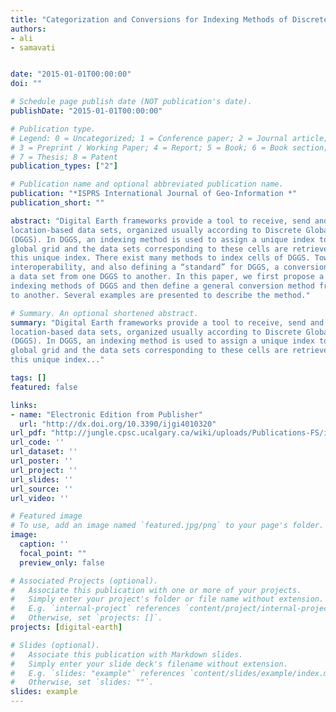 ```yaml
---
title: "Categorization and Conversions for Indexing Methods of Discrete Global Grid Systems"
authors:
- ali
- samavati


date: "2015-01-01T00:00:00"
doi: ""

# Schedule page publish date (NOT publication's date).
publishDate: "2015-01-01T00:00:00"

# Publication type.
# Legend: 0 = Uncategorized; 1 = Conference paper; 2 = Journal article;
# 3 = Preprint / Working Paper; 4 = Report; 5 = Book; 6 = Book section;
# 7 = Thesis; 8 = Patent
publication_types: ["2"]

# Publication name and optional abbreviated publication name.
publication: "*ISPRS International Journal of Geo-Information *"
publication_short: ""

abstract: "Digital Earth frameworks provide a tool to receive, send and interact with large
location-based data sets, organized usually according to Discrete Global Grid Systems
(DGGS). In DGGS, an indexing method is used to assign a unique index to each cell of a
global grid and the data sets corresponding to these cells are retrieved or allocated using
this unique index. There exist many methods to index cells of DGGS. Toward facility,
interoperability, and also defining a “standard” for DGGS, a conversion is needed to translate
a data set from one DGGS to another. In this paper, we first propose a categorization of
indexing methods of DGGS and then define a general conversion method from one indexing
to another. Several examples are presented to describe the method."

# Summary. An optional shortened abstract.
summary: "Digital Earth frameworks provide a tool to receive, send and interact with large
location-based data sets, organized usually according to Discrete Global Grid Systems
(DGGS). In DGGS, an indexing method is used to assign a unique index to each cell of a
global grid and the data sets corresponding to these cells are retrieved or allocated using
this unique index..."

tags: []
featured: false

links:
- name: "Electronic Edition from Publisher"
  url: "http://dx.doi.org/10.3390/ijgi4010320"
url_pdf: "http://jungle.cpsc.ucalgary.ca/wiki/uploads/Publications-FS/indexing-of-dggs-ijgi2015-mahdavi-amiri.pdf"
url_code: ''
url_dataset: ''
url_poster: ''
url_project: ''
url_slides: ''
url_source: ''
url_video: ''

# Featured image
# To use, add an image named `featured.jpg/png` to your page's folder. 
image:
  caption: ''
  focal_point: ""
  preview_only: false

# Associated Projects (optional).
#   Associate this publication with one or more of your projects.
#   Simply enter your project's folder or file name without extension.
#   E.g. `internal-project` references `content/project/internal-project/index.md`.
#   Otherwise, set `projects: []`.
projects: [digital-earth]

# Slides (optional).
#   Associate this publication with Markdown slides.
#   Simply enter your slide deck's filename without extension.
#   E.g. `slides: "example"` references `content/slides/example/index.md`.
#   Otherwise, set `slides: ""`.
slides: example
---
```

